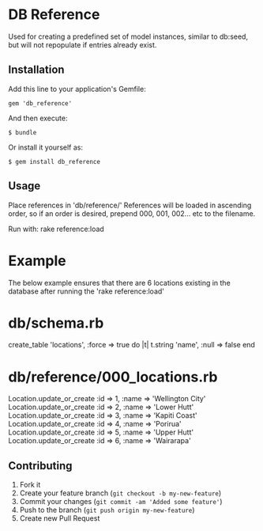 # DB Reference

Used for creating a predefined set of model instances, similar to db:seed, but will not repopulate if entries already exist.

## Installation

Add this line to your application's Gemfile:

    gem 'db_reference'

And then execute:

    $ bundle

Or install it yourself as:

    $ gem install db_reference

## Usage

Place references in 'db/reference/'
References will be loaded in ascending order, so if an order is desired, prepend 000, 001, 002... etc to the filename.

Run with:
  rake reference:load

Example
=======

The below example ensures that there are 6 locations existing in the database after running the 'rake reference:load'


# db/schema.rb
create_table 'locations', :force => true do |t|
  t.string 'name', :null => false
end


# db/reference/000_locations.rb
Location.update_or_create :id => 1, :name => 'Wellington City'
Location.update_or_create :id => 2, :name => 'Lower Hutt'
Location.update_or_create :id => 3, :name => 'Kapiti Coast'
Location.update_or_create :id => 4, :name => 'Porirua'
Location.update_or_create :id => 5, :name => 'Upper Hutt'
Location.update_or_create :id => 6, :name => 'Wairarapa'

## Contributing

1. Fork it
2. Create your feature branch (`git checkout -b my-new-feature`)
3. Commit your changes (`git commit -am 'Added some feature'`)
4. Push to the branch (`git push origin my-new-feature`)
5. Create new Pull Request
